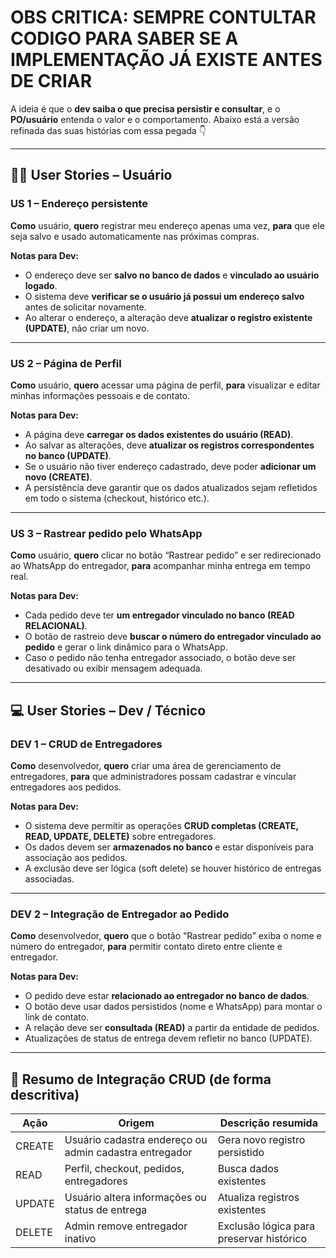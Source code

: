# OBS CRITICA: SEMPRE CONTULTAR CODIGO PARA SABER SE A IMPLEMENTAÇÃO JÁ EXISTE ANTES DE CRIAR

A ideia é que o **dev saiba o que precisa persistir e consultar**, e o **PO/usuário** entenda o valor e o comportamento.
Abaixo está a versão refinada das suas histórias com essa pegada 👇

---

## 🧍‍♀️ **User Stories – Usuário**

### **US 1 – Endereço persistente**

**Como** usuário,
**quero** registrar meu endereço apenas uma vez,
**para** que ele seja salvo e usado automaticamente nas próximas compras.

**Notas para Dev:**

* O endereço deve ser **salvo no banco de dados** e **vinculado ao usuário logado**.
* O sistema deve **verificar se o usuário já possui um endereço salvo** antes de solicitar novamente.
* Ao alterar o endereço, a alteração deve **atualizar o registro existente (UPDATE)**, não criar um novo.

---

### **US 2 – Página de Perfil**

**Como** usuário,
**quero** acessar uma página de perfil,
**para** visualizar e editar minhas informações pessoais e de contato.

**Notas para Dev:**

* A página deve **carregar os dados existentes do usuário (READ)**.
* Ao salvar as alterações, deve **atualizar os registros correspondentes no banco (UPDATE)**.
* Se o usuário não tiver endereço cadastrado, deve poder **adicionar um novo (CREATE)**.
* A persistência deve garantir que os dados atualizados sejam refletidos em todo o sistema (checkout, histórico etc.).

---

### **US 3 – Rastrear pedido pelo WhatsApp**

**Como** usuário,
**quero** clicar no botão “Rastrear pedido” e ser redirecionado ao WhatsApp do entregador,
**para** acompanhar minha entrega em tempo real.

**Notas para Dev:**

* Cada pedido deve ter **um entregador vinculado no banco (READ RELACIONAL)**.
* O botão de rastreio deve **buscar o número do entregador vinculado ao pedido** e gerar o link dinâmico para o WhatsApp.
* Caso o pedido não tenha entregador associado, o botão deve ser desativado ou exibir mensagem adequada.

---

## 💻 **User Stories – Dev / Técnico**

### **DEV 1 – CRUD de Entregadores**

**Como** desenvolvedor,
**quero** criar uma área de gerenciamento de entregadores,
**para** que administradores possam cadastrar e vincular entregadores aos pedidos.

**Notas para Dev:**

* O sistema deve permitir as operações **CRUD completas (CREATE, READ, UPDATE, DELETE)** sobre entregadores.
* Os dados devem ser **armazenados no banco** e estar disponíveis para associação aos pedidos.
* A exclusão deve ser lógica (soft delete) se houver histórico de entregas associadas.

---

### **DEV 2 – Integração de Entregador ao Pedido**

**Como** desenvolvedor,
**quero** que o botão “Rastrear pedido” exiba o nome e número do entregador,
**para** permitir contato direto entre cliente e entregador.

**Notas para Dev:**

* O pedido deve estar **relacionado ao entregador no banco de dados**.
* O botão deve usar dados persistidos (nome e WhatsApp) para montar o link de contato.
* A relação deve ser **consultada (READ)** a partir da entidade de pedidos.
* Atualizações de status de entrega devem refletir no banco (UPDATE).

---

## 🧩 **Resumo de Integração CRUD (de forma descritiva)**

| Ação   | Origem                                                 | Descrição resumida                       |
| ------ | ------------------------------------------------------ | ---------------------------------------- |
| CREATE | Usuário cadastra endereço ou admin cadastra entregador | Gera novo registro persistido            |
| READ   | Perfil, checkout, pedidos, entregadores                | Busca dados existentes                   |
| UPDATE | Usuário altera informações ou status de entrega        | Atualiza registros existentes            |
| DELETE | Admin remove entregador inativo                        | Exclusão lógica para preservar histórico |



 